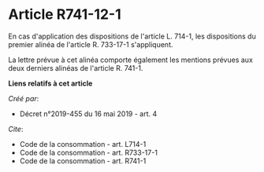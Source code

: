 # Article R741-12-1

En cas d'application des dispositions de l'article L. 714-1, les dispositions du premier alinéa de l'article R. 733-17-1
s'appliquent. 

La lettre prévue à cet alinéa comporte également les mentions prévues aux deux derniers alinéas de l'article R. 741-1.

**Liens relatifs à cet article**

_Créé par_:

  - Décret n°2019-455 du 16 mai 2019 - art. 4

_Cite_:

  - Code de la consommation - art. L714-1
  - Code de la consommation - art. R733-17-1
  - Code de la consommation - art. R741-1
